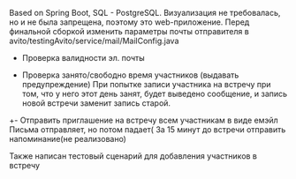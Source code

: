 Based on Spring Boot, SQL - PostgreSQL.
Визуализация не требовалась, но и не была запрещена, поэтому это web-приложение.
Перед финальной сборкой изменить параметры почты отправителя в avito/testingAvito/service/mail/MailConfig.java

+ Проверка валидности эл. почты

+ Проверка занято/свободно время участников (выдавать предупреждение)
    При попытке записи участника на встречу при том, что у него этот день занят, будет выведено сообщение,
     и запись новой встречи заменит запись старой.
     
+- Отправить приглашение на встречу всем участникам в виде емэйл
    Письма отправляет, но потом падает(
За 15 минут до встречи отправить напоминание(не реализовано)

Также написан тестовый сценарий для добавления участников в встречу
